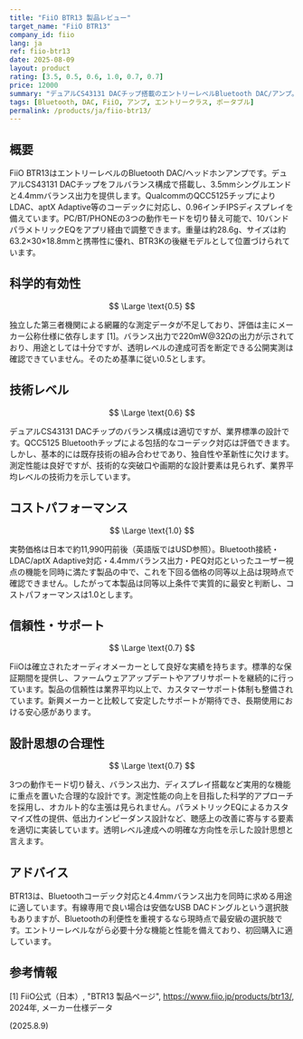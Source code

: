 ```yaml
---
title: "FiiO BTR13 製品レビュー"
target_name: "FiiO BTR13"
company_id: fiio
lang: ja
ref: fiio-btr13
date: 2025-08-09
layout: product
rating: [3.5, 0.5, 0.6, 1.0, 0.7, 0.7]
price: 12000
summary: "デュアルCS43131 DACチップ搭載のエントリーレベルBluetooth DAC/アンプ。4.4mmバランス出力と包括的なコーデックサポート、0.96インチIPSディスプレイを備える。実勢価格は日本で約12,000円前後。"
tags: [Bluetooth, DAC, FiiO, アンプ, エントリークラス, ポータブル]
permalink: /products/ja/fiio-btr13/
---
```

## 概要

FiiO BTR13はエントリーレベルのBluetooth DAC/ヘッドホンアンプです。デュアルCS43131 DACチップをフルバランス構成で搭載し、3.5mmシングルエンドと4.4mmバランス出力を提供します。QualcommのQCC5125チップによりLDAC、aptX Adaptive等のコーデックに対応し、0.96インチIPSディスプレイを備えています。PC/BT/PHONEの3つの動作モードを切り替え可能で、10バンドパラメトリックEQをアプリ経由で調整できます。重量は約28.6g、サイズは約63.2×30×18.8mmと携帯性に優れ、BTR3Kの後継モデルとして位置づけられています。

## 科学的有効性

$$ \Large \text{0.5} $$

独立した第三者機関による網羅的な測定データが不足しており、評価は主にメーカー公称仕様に依存します [1]。バランス出力で220mW@32Ωの出力が示されており、用途としては十分ですが、透明レベルの達成可否を断定できる公開実測は確認できていません。そのため基準に従い0.5とします。

## 技術レベル

$$ \Large \text{0.6} $$

デュアルCS43131 DACチップのバランス構成は適切ですが、業界標準の設計です。QCC5125 Bluetoothチップによる包括的なコーデック対応は評価できます。しかし、基本的には既存技術の組み合わせであり、独自性や革新性に欠けます。測定性能は良好ですが、技術的な突破口や画期的な設計要素は見られず、業界平均レベルの技術力を示しています。

## コストパフォーマンス

$$ \Large \text{1.0} $$

実勢価格は日本で約11,990円前後（英語版ではUSD参照）。Bluetooth接続・LDAC/aptX Adaptive対応・4.4mmバランス出力・PEQ対応といったユーザー視点の機能を同時に満たす製品の中で、これを下回る価格の同等以上品は現時点で確認できません。したがって本製品は同等以上条件で実質的に最安と判断し、コストパフォーマンスは1.0とします。

## 信頼性・サポート

$$ \Large \text{0.7} $$

FiiOは確立されたオーディオメーカーとして良好な実績を持ちます。標準的な保証期間を提供し、ファームウェアアップデートやアプリサポートを継続的に行っています。製品の信頼性は業界平均以上で、カスタマーサポート体制も整備されています。新興メーカーと比較して安定したサポートが期待でき、長期使用における安心感があります。

## 設計思想の合理性

$$ \Large \text{0.7} $$

3つの動作モード切り替え、バランス出力、ディスプレイ搭載など実用的な機能に重点を置いた合理的な設計です。測定性能の向上を目指した科学的アプローチを採用し、オカルト的な主張は見られません。パラメトリックEQによるカスタマイズ性の提供、低出力インピーダンス設計など、聴感上の改善に寄与する要素を適切に実装しています。透明レベル達成への明確な方向性を示した設計思想と言えます。

## アドバイス

BTR13は、Bluetoothコーデック対応と4.4mmバランス出力を同時に求める用途に適しています。有線専用で良い場合は安価なUSB DACドングルという選択肢もありますが、Bluetoothの利便性を重視するなら現時点で最安級の選択肢です。エントリーレベルながら必要十分な機能と性能を備えており、初回購入に適しています。

## 参考情報

[1] FiiO公式（日本）, "BTR13 製品ページ", https://www.fiio.jp/products/btr13/, 2024年, メーカー仕様データ

(2025.8.9)